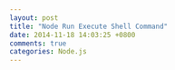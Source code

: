 ```yaml
---
layout: post
title: "Node Run Execute Shell Command"
date: 2014-11-18 14:03:25 +0800
comments: true
categories: Node.js
---
```

